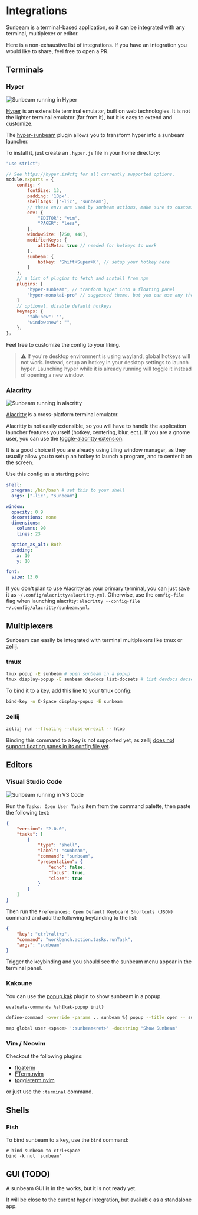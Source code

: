 # Integrations

Sunbeam is a terminal-based application, so it can be integrated with any terminal, multiplexer or editor.

Here is a non-exhaustive list of integrations. If you have an integration you would like to share, feel free to open a PR.

## Terminals

### Hyper

![Sunbeam running in Hyper](../../assets/hyper.jpeg)

[Hyper](https://hyper.is/) is an extensible terminal emulator, built on web technologies.
It is not the lighter terminal emulator (far from it), but it is easy to extend and customize.

The [hyper-sunbeam](https://npm.js/hyper-sunbeam) plugin allows you to transform hyper into a sunbeam launcher.

To install it, just create an `.hyper.js` file in your home directory:

```js
"use strict";

// See https://hyper.is#cfg for all currently supported options.
module.exports = {
    config: {
        fontSize: 13,
        padding: '10px',
        shellArgs: ['-lic', 'sunbeam'],
        // these envs are used by sunbeam actions, make sure to customize them if needed
        env: {
            "EDITOR": "vim",
            "PAGER": "less",
        },
        windowSize: [750, 440],
        modifierKeys: {
            altIsMeta: true // needed for hotkeys to work
        },
        sunbeam: {
            hotkey: 'Shift+Super+K', // setup your hotkey here
        }
    },
    // a list of plugins to fetch and install from npm
    plugins: [
        "hyper-sunbeam", // tranform hyper into a floating panel
        "hyper-monokai-pro" // suggested theme, but you can use any theme you want
    ]
    // optional, disable default hotkeys
    keymaps: {
        "tab:new": "",
        "window:new": "",
    },
};
```

Feel free to customize the config to your liking.

> ⚠️
> If you're desktop environment is using wayland, global hotkeys will not work. Instead, setup an hotkey in your desktop settings to launch hyper. Launching hyper while it is already running will toggle it instead of opening a new window.

### Alacritty

![Sunbeam running in alacritty](../../assets/alacritty.jpeg)

[Alacritty](https://github.com/alacritty/alacritty) is a cross-platform terminal emulator.

Alacritty is not easily extensible, so you will have to handle the application launcher features yourself (hotkey, centering, blur, ect.).
If you are a gnome user, you can use the [toggle-alacritty extension](https://extensions.gnome.org/extension/3942/toggle-alacritty/).

It is a good choice if you are already using tiling window manager, as they usually allow you to setup an hotkey to launch a program, and to center it on the screen.

Use this config as a starting point:

```yml
shell:
  program: /bin/bash # set this to your shell
  args: ["-lic", "sunbeam"]

window:
  opacity: 0.9
  decorations: none
  dimensions:
    columns: 90
    lines: 23

  option_as_alt: Both
  padding:
    x: 10
    y: 10

font:
  size: 13.0
```

If you don't plan to use Alacritty as your primary terminal, you can just save it as `~/.config/alacritty/alacritty.yml`.
Otherwise, use the `config-file` flag when launching alacritty: `alacritty --config-file ~/.config/alacritty/sunbeam.yml`.

## Multiplexers

Sunbeam can easily be integrated with terminal multiplexers like tmux or zellij.

### tmux

```sh
tmux popup -E sunbeam # open sunbeam in a popup
tmux display-popup -E sunbeam devdocs list-docsets # list devdocs docsets in a popup
```

To bind it to a key, add this line to your tmux config:

```sh
bind-key -n C-Space display-popup -E sunbeam
```

### zellij

```sh
zellij run --floating --close-on-exit -- htop
```

Binding this command to a key is not supported yet, as zellij [does not support floating panes in its config file yet](https://github.com/zellij-org/zellij/discussions/2518).

## Editors

### Visual Studio Code

![Sunbeam running in VS Code](../../assets/vscode.png)

Run the `Tasks: Open User Tasks` item from the command palette, then paste the following text:

```json
{
    "version": "2.0.0",
    "tasks": [
        {
            "type": "shell",
            "label": "sunbeam",
            "command": "sunbeam",
            "presentation": {
                "echo": false,
                "focus": true,
                "close": true
            }
        }
    ]
}
```

Then run the `Preferences: Open Default Keyboard Shortcuts (JSON)` command and add the following keybinding to the list:

```json
{
    "key": "ctrl+alt+p",
    "command": "workbench.action.tasks.runTask",
    "args": "sunbeam"
}
```

Trigger the keybinding and you should see the sunbeam menu appear in the terminal panel.

### Kakoune

You can use the [popup.kak](https://github.com/enricozb/popup.kak) plugin to show sunbeam in a popup.

```sh
evaluate-commands %sh{kak-popup init}

define-command -override -params .. sunbeam %{ popup --title open -- sunbeam %arg{@} }

map global user <space> ':sunbeam<ret>' -docstring "Show Sunbeam"
```

### Vim / Neovim

Checkout the following plugins:

- [floaterm](https://github.com/voldikss/vim-floaterm)
- [FTerm.nvim](https://github.com/numToStr/FTerm.nvim)
- [toggleterm.nvim](https://github.com/akinsho/toggleterm.nvim)

or just use the `:terminal` command.

## Shells

### Fish

To bind sunbeam to a key, use the `bind` command:

```fish
# bind sunbeam to ctrl+space
bind -k nul 'sunbeam'
```

## GUI (TODO)

A sunbeam GUI is in the works, but it is not ready yet.

It will be close to the current hyper integration, but available as a standalone app.
